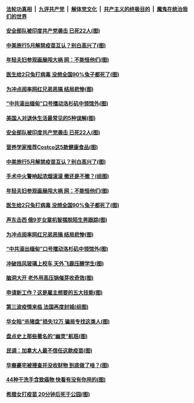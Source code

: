 

####  [法轮功真相](../../../../basic/blob/master/README.md?t=04060702) &nbsp;|&nbsp; [九评共产党](../../../../9ping.md/blob/master/README.md?t=04060702) &nbsp;|&nbsp; [解体党文化](../../../../jtdwh.md/blob/master/README.md?t=04060702)  &nbsp;|&nbsp; [共产主义的终极目的](../../../../gczydzjmd.md/blob/master/README.md?t=04060702) &nbsp;|&nbsp; [魔鬼在统治我们的世界](../../../../mgztzwmdsj.md/blob/master/README.md?t=04060702) 

#### [安全部队被印度共产党袭击 已死22人(图)](../pages/p3/967850.md?t=04060702) 

#### [中美旅行5月解禁疫苗互认？别白高兴了(图)](../pages/p3/967763.md?t=04060702) 

#### [年轻夫妇参观画展闯大祸 网：不能怪他们(图)](../pages/p3/967758.md?t=04060702) 

#### [医生给2只兔打病毒 没想全国90%兔子都死了(图)](../pages/p3/967757.md?t=04060702) 

#### [为冲点阅率网红兄弟恶搞 结局悲惨(图)](../pages/p3/967491.md?t=04060702) 

#### [“中共滚出缅甸”口号擂动洛杉矶中领馆外(图)](../pages/p3/967702.md?t=04060702) 

#### [美国人对退休生活最常见的5种误解(图)](../pages/p3/967855.md?t=04060702) 

#### [安全部队被印度共产党袭击 已死22人(图)](../pages/p3/967850.md?t=04060702) 

#### [营养学家推荐Costco这5款健康食品(图)](../pages/p3/967840.md?t=04060702) 

#### [中美旅行5月解禁疫苗互认？别白高兴了(图)](../pages/p3/967763.md?t=04060702) 

#### [手术中火警响起浓烟滚滚 撤还是不撤？(组图)](../pages/p3/967767.md?t=04060702) 

#### [年轻夫妇参观画展闯大祸 网：不能怪他们(图)](../pages/p3/967758.md?t=04060702) 

#### [医生给2只兔打病毒 没想全国90%兔子都死了(图)](../pages/p3/967757.md?t=04060702) 

#### [声东击西 俄9岁女童机智摆脱陌生男跟踪(图)](../pages/p3/967712.md?t=04060702) 

#### [为冲点阅率网红兄弟恶搞 结局悲惨(图)](../pages/p3/967491.md?t=04060702) 

#### [“中共滚出缅甸”口号擂动洛杉矶中领馆外(图)](../pages/p3/967702.md?t=04060702) 

#### [冲破挡风玻璃上校车 天外飞鹿压醒学生(图)](../pages/p3/967696.md?t=04060702) 

#### [脑洞大开 老外用高压锅催芽收奇效(图)](../pages/p3/967470.md?t=04060702) 

#### [申请新工作？这是雇主想要的五大技能(图)](../pages/p3/967616.md?t=04060702) 

#### [第三波疫情来临 法国再度封城(组图)](../pages/p3/967596.md?t=04060702) 

#### [华女陷“杀猪盘”损失12万 骗局专找这类人(图)](../pages/p3/967578.md?t=04060702) 

#### [盘点史上那些著名的“幽灵”航班(图)](../pages/p3/967567.md?t=04060702) 

#### [民调：加拿大人最不信任这款疫苗(图)](../pages/p3/967556.md?t=04060702) 

#### [华裔豪宅被搜查并没收财物 到底做了啥？(图)](../pages/p3/967502.md?t=04060702) 

#### [44种干洗手含致癌物 快看有没有你用的(图)](../pages/p3/967476.md?t=04060702) 

#### [希腊女打疫苗 20分钟后死于公园(图)](../pages/p3/967474.md?t=04060702) 

